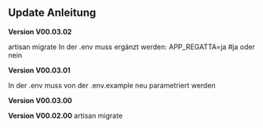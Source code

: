 ## Update Anleitung

**Version V00.03.02**

artisan migrate
In der .env muss ergänzt werden:
APP_REGATTA=ja  #ja oder nein

**Version V00.03.01**

In der .env muss von der .env.example neu parametriert werden

**Version V00.03.00**

**Version V00.02.00**
artisan migrate
